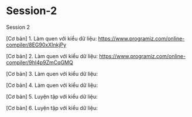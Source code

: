 # Session-2
Session 2

[Cơ bản] 1. Làm quen với kiểu dữ liệu: https://www.programiz.com/online-compiler/8EG90xXInkjPy

[Cơ bản] 2. Làm quen với kiểu dữ liệu: https://www.programiz.com/online-compiler/9hI4p9ZmCqGMQ

[Cơ bản] 3. Làm quen với kiểu dữ liệu:

[Cơ bản] 4. Làm quen với kiểu dữ liệu: 

[Cơ bản] 5. Luyện tập với kiểu dữ liệu: 

[Cơ bản] 6. Luyện tập với kiểu dữ liệu: 

